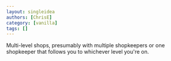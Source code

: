 ```yaml
---
layout: singleidea
authors: [ChrisE]
category: [vanilla]
tags: []
---
```

Multi-level shops, presumably with multiple shopkeepers or one shopkeeper that follows you to whichever level you're on.
